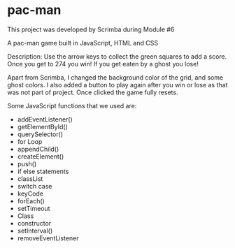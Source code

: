 # pac-man

This project was developed by Scrimba during Module #6

A pac-man game built in JavaScript, HTML and CSS

Description: Use the arrow keys to collect the green squares to add a score. Once you get to 274 you win! If you get eaten by a ghost you lose!

Apart from Scrimba, I changed the background color of the grid, and some ghost colors. I also added a button to play again after you win or lose as that was not part of project. Once clicked the game fully resets.

Some JavaScript functions that we used are:

- addEventListener()
- getElementById()
- querySelector()
- for Loop
- appendChild()
- createElement()
- push()
- if else statements
- classList
- switch case
- keyCode
- forEach()
- setTimeout
- Class
- constructor
- setInterval()
- removeEventListener
